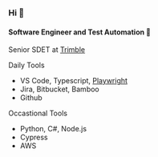 ### Hi :wave:

#### Software Engineer and Test Automation 🤖

Senior SDET at [Trimble](https://maps.trimble.com/)

Daily Tools
- VS Code, Typescript, [Playwright](https://playwright.dev/)
- Jira, Bitbucket, Bamboo
- Github

Occastional Tools
- Python, C#, Node.js
- Cypress
- AWS

<!---
toannguyen83/toannguyen83 is a ✨ special ✨ repository because its `README.md` (this file) appears on your GitHub profile.
You can click the Preview link to take a look at your changes.
--->
